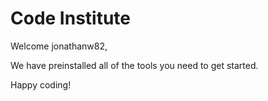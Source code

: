 # Code Institute

Welcome jonathanw82,

We have preinstalled all of the tools you need to get started.

Happy coding!
